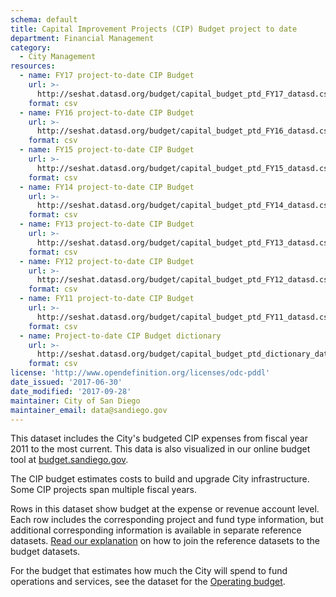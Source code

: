 ```yaml
---
schema: default
title: Capital Improvement Projects (CIP) Budget project to date
department: Financial Management
category:
  - City Management
resources:
  - name: FY17 project-to-date CIP Budget
    url: >-
      http://seshat.datasd.org/budget/capital_budget_ptd_FY17_datasd.csv
    format: csv
  - name: FY16 project-to-date CIP Budget
    url: >-
      http://seshat.datasd.org/budget/capital_budget_ptd_FY16_datasd.csv
    format: csv
  - name: FY15 project-to-date CIP Budget
    url: >-
      http://seshat.datasd.org/budget/capital_budget_ptd_FY15_datasd.csv
    format: csv
  - name: FY14 project-to-date CIP Budget
    url: >-
      http://seshat.datasd.org/budget/capital_budget_ptd_FY14_datasd.csv
    format: csv
  - name: FY13 project-to-date CIP Budget
    url: >-
      http://seshat.datasd.org/budget/capital_budget_ptd_FY13_datasd.csv
    format: csv
  - name: FY12 project-to-date CIP Budget
    url: >-
      http://seshat.datasd.org/budget/capital_budget_ptd_FY12_datasd.csv
    format: csv
  - name: FY11 project-to-date CIP Budget
    url: >-
      http://seshat.datasd.org/budget/capital_budget_ptd_FY11_datasd.csv
    format: csv
  - name: Project-to-date CIP Budget dictionary
    url: >-
      http://seshat.datasd.org/budget/capital_budget_ptd_dictionary_datasd.csv
    format: csv
license: 'http://www.opendefinition.org/licenses/odc-pddl'
date_issued: '2017-06-30'
date_modified: '2017-09-28'
maintainer: City of San Diego
maintainer_email: data@sandiego.gov
---
```

This dataset includes the City's budgeted CIP expenses from fiscal year 2011 to the most current. This data is also visualized in our online budget tool at [budget.sandiego.gov](https://budget.sandiego.gov/transparency#/).
<!--more-->

The CIP budget estimates costs to build and upgrade City infrastructure. Some CIP projects span multiple fiscal years.

Rows in this dataset show budget at the expense or revenue account level. Each row includes the corresponding project and fund type information, but additional corresponding information is available in separate reference datasets. [Read our explanation](/budget-topic/) on how to join the reference datasets to the budget datasets.

For the budget that estimates how much the City will spend to fund operations and services, see the dataset for the [Operating budget](/datasets/operating-budget/).
